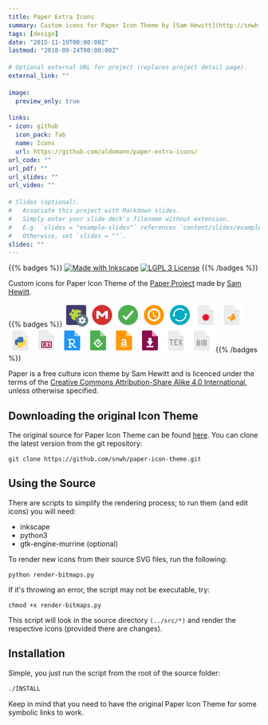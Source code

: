 ```yaml
---
title: Paper Extra Icons
summary: Custom icons for Paper Icon Theme by [Sam Hewitt](http://snwh.org/).
tags: [design]
date: "2015-11-19T00:00:00Z"
lastmod: "2018-09-24T00:00:00Z"

# Optional external URL for project (replaces project detail page).
external_link: ""

image:
  preview_only: true

links:
- icon: github
  icon_pack: fab
  name: Icons
  url: https://github.com/aldomann/paper-extra-icons/
url_code: ""
url_pdf: ""
url_slides: ""
url_video: ""

# Slides (optional).
#   Associate this project with Markdown slides.
#   Simply enter your slide deck's filename without extension.
#   E.g. `slides = "example-slides"` references `content/slides/example-slides.md`.
#   Otherwise, set `slides = ""`.
slides: ""
---
```


{{% badges %}}
  [![Made with Inkscape](https://img.shields.io/badge/made_with-inkscape-yellow.svg)](https://creativecommons.org/licenses/by-sa/4.0/)
  [![LGPL 3 License](https://img.shields.io/badge/license-LGPL_3-blue)](https://www.gnu.org/licenses/lgpl-3.0.en.html)
{{% /badges %}}

Custom icons for Paper Icon Theme of the [Paper Project](https://snwh.org/paper) made by [Sam Hewitt](http://snwh.org/).

{{% badges %}}
  ![](https://raw.githubusercontent.com/aldomann/paper-extra-icons/master/Paper/48x48/apps/vineyard.png)
  ![](https://raw.githubusercontent.com/aldomann/paper-extra-icons/master/Paper/48x48/apps/mega.png)
  ![](https://raw.githubusercontent.com/aldomann/paper-extra-icons/master/Paper/48x48/emblems/mega-synced.png)
  ![](https://raw.githubusercontent.com/aldomann/paper-extra-icons/master/Paper/48x48/emblems/mega-pending.png)
  ![](https://raw.githubusercontent.com/aldomann/paper-extra-icons/master/Paper/48x48/emblems/mega-syncing.png)
  ![](https://raw.githubusercontent.com/aldomann/paper-extra-icons/master/Paper/48x48/mimetypes/application-mathematica.png)
  ![](https://raw.githubusercontent.com/aldomann/paper-extra-icons/master/Paper/48x48/mimetypes/text-x-matlab.png)
  ![](https://raw.githubusercontent.com/aldomann/paper-extra-icons/master/Paper/48x48/mimetypes/text-x-python3.png)
  ![](https://raw.githubusercontent.com/aldomann/paper-extra-icons/master/Paper/48x48/mimetypes/text-x-r-markdown.png)
  ![](https://raw.githubusercontent.com/aldomann/paper-extra-icons/master/Paper/48x48/mimetypes/application-x-r-project.png)
  ![](https://raw.githubusercontent.com/aldomann/paper-extra-icons/master/Paper/48x48/mimetypes/application-epub+zip.png)
  ![](https://raw.githubusercontent.com/aldomann/paper-extra-icons/master/Paper/48x48/mimetypes/application-x-mobipocket-ebook.png)
  ![](https://raw.githubusercontent.com/aldomann/paper-extra-icons/master/Paper/48x48/mimetypes/application-vnd.adobe.adept+xml.png)
  ![](https://raw.githubusercontent.com/aldomann/paper-extra-icons/master/Paper/48x48/mimetypes/text-x-tex.png)
  ![](https://raw.githubusercontent.com/aldomann/paper-extra-icons/master/Paper/48x48/mimetypes/text-x-bibtex.png)
{{% /badges %}}

Paper is a free culture icon theme by Sam Hewitt and is licenced under the terms of the [Creative Commons Attribution-Share Alike 4.0 International](https://creativecommons.org/licenses/by-sa/4.0/), unless otherwise specified.

## Downloading the original Icon Theme

The original source for Paper Icon Theme can be found [here](https://github.com/snwh/paper-icon-theme). You can clone the latest version from the git repository:

	git clone https://github.com/snwh/paper-icon-theme.git

## Using the Source

There are scripts to simplify the rendering process; to run them (and edit icons) you will need:

 * inkscape
 * python3
 * gtk-engine-murrine (optional)

To render new icons from their source SVG files, run the following:

	python render-bitmaps.py

If it's throwing an error, the script may not be executable, try:

	chmod +x render-bitmaps.py

This script will look in the source directory `(../src/*)` and render the respective icons (provided there are changes).

## Installation

Simple, you just run the script from the root of the source folder:
```bash
./INSTALL
```
Keep in mind that you need to have the original Paper Icon Theme for some symbolic links to work.
